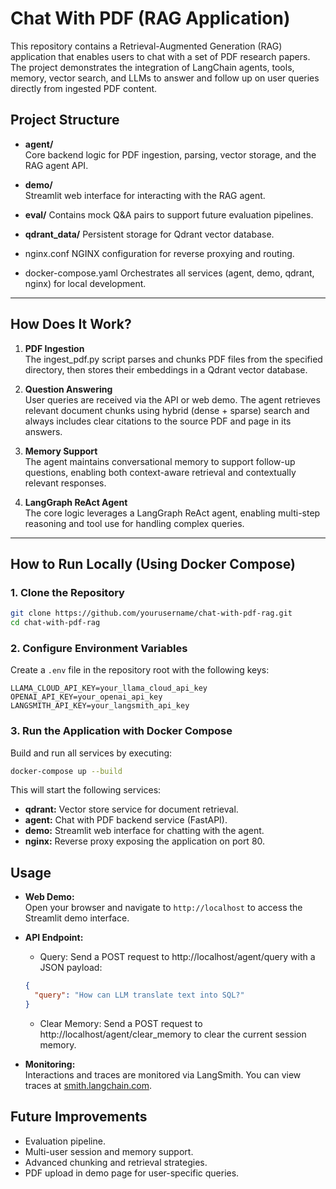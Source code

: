 # Chat With PDF (RAG Application)

This repository contains a Retrieval-Augmented Generation (RAG) application that enables users to chat with a set of PDF research papers. The project demonstrates the integration of LangChain agents, tools, memory, vector search, and LLMs to answer and follow up on user queries directly from ingested PDF content.

## Project Structure

- **agent/**  
  Core backend logic for PDF ingestion, parsing, vector storage, and the RAG agent API.

- **demo/**  
  Streamlit web interface for interacting with the RAG agent.

- **eval/**
  Contains mock Q&A pairs to support future evaluation pipelines.

- **qdrant_data/**
  Persistent storage for Qdrant vector database.

- nginx.conf
  NGINX configuration for reverse proxying and routing.

- docker-compose.yaml
  Orchestrates all services (agent, demo, qdrant, nginx) for local development.

---

## How Does It Work?

1. **PDF Ingestion**  
   The ingest_pdf.py script parses and chunks PDF files from the specified directory, then stores their embeddings in a Qdrant vector database.

2. **Question Answering**  
   User queries are received via the API or web demo. The agent retrieves relevant document chunks using hybrid (dense + sparse) search and always includes clear citations to the source PDF and page in its answers.

3. **Memory Support**  
   The agent maintains conversational memory to support follow-up questions, enabling both context-aware retrieval and contextually relevant responses.

4. **LangGraph ReAct Agent**  
   The core logic leverages a LangGraph ReAct agent, enabling multi-step reasoning and tool use for handling complex queries.

---

## How to Run Locally (Using Docker Compose)

### 1. Clone the Repository

```sh
git clone https://github.com/yourusername/chat-with-pdf-rag.git
cd chat-with-pdf-rag
```

### 2. Configure Environment Variables

Create a `.env` file in the repository root with the following keys:

```
LLAMA_CLOUD_API_KEY=your_llama_cloud_api_key
OPENAI_API_KEY=your_openai_api_key
LANGSMITH_API_KEY=your_langsmith_api_key
```

### 3. Run the Application with Docker Compose

Build and run all services by executing:

```sh
docker-compose up --build
```

This will start the following services:

- **qdrant:** Vector store service for document retrieval.
- **agent:** Chat with PDF backend service (FastAPI).
- **demo:** Streamlit web interface for chatting with the agent.
- **nginx:** Reverse proxy exposing the application on port 80.

## Usage

- **Web Demo:**  
  Open your browser and navigate to `http://localhost` to access the Streamlit demo interface.

- **API Endpoint:**

  - Query:
    Send a POST request to http://localhost/agent/query with a JSON payload:

  ```json
  {
    "query": "How can LLM translate text into SQL?"
  }
  ```

  - Clear Memory:
    Send a POST request to http://localhost/agent/clear_memory to clear the current session memory.

- **Monitoring:**  
   Interactions and traces are monitored via LangSmith. You can view traces at [smith.langchain.com](https://smith.langchain.com).

## Future Improvements

- Evaluation pipeline.
- Multi-user session and memory support.
- Advanced chunking and retrieval strategies.
- PDF upload in demo page for user-specific queries.
